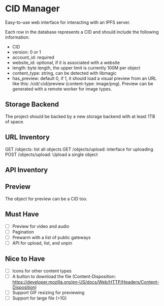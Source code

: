 # CID Manager

Easy-to-use web interface for interacting with an IPFS server.

Each row in the database represents a CID and should include the following information:

- CID
- version: 0 or 1
- account_id: required
- website_id: optional, if it is associated with a website
- length: byte length, the upper limit is currently 100M per object
- content_type: string, can be detected with libmagic
- has_preview: default 0, if 1, it should load a visual preview from an URL like this: /cid/:cid/preview (content-type: image/png). Preview can be generated with a remote worker for image types.

## Storage Backend

The project should be backed by a new storage backend with at least 1TB of space.

## URL Inventory

GET /objects: list all objects
GET /objects/upload: interface for uploading
POST /objects/upload: Upload a single object

## API Inventory

## Preview

The object for preview can be a CID too.

## Must Have

- [ ] Preview for video and audio
- [ ] Pagination
- [ ] Prewarm with a list of public gateways
- [ ] API for upload, list, and unpin

## Nice to Have

- [ ] Icons for other content types
- [ ] A button to download the file (Content-Disposition: https://developer.mozilla.org/en-US/docs/Web/HTTP/Headers/Content-Disposition)
- [ ] Support GIF resizing for previewing
- [ ] Support for large file (>1G)
